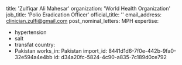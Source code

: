 title: 'Zulfiqar Ali Mahesar'
organization: 'World Health Organization'
job_title: 'Polio Eradication Officer'
official_title: ''
email_address: clinician.zulfi@gmail.com
post_nominal_letters: MPH
expertise:
  - hypertension
  - salt
  - transfat
country:
  - Pakistan
works_in: Pakistan
import_id: 8441d1d6-7f0e-442b-9fa0-32e594a4e4bb
id: d34a20fc-5824-4c90-a835-7c189d0ce792

